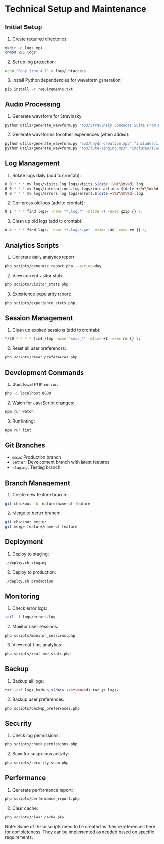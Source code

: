 # Technical Setup and Maintenance

## Initial Setup

1. Create required directories:
```bash
mkdir -p logs mp3
chmod 755 logs
```

2. Set up log protection:
```bash
echo "Deny from all" > logs/.htaccess
```

3. Install Python dependencies for waveform generation:
```bash
pip install -r requirements.txt
```

## Audio Processing

1. Generate waveform for Stravinsky:
```bash
python utils/generate_waveform.py "mp3/Stravinsky Conducts Suite From L' Histoire Du Soldat [ ezmp3.cc ].mp3" "includes/i/waveforms/stravinsky.png"
```

2. Generate waveforms for other experiences (when added):
```bash
python utils/generate_waveform.py "mp3/haydn-creation.mp3" "includes/i/waveforms/haydn.png"
python utils/generate_waveform.py "mp3/lute-singing.mp3" "includes/i/waveforms/singing.png"
```

## Log Management

1. Rotate logs daily (add to crontab):
```bash
0 0 * * * mv logs/visits.log logs/visits.$(date +\%Y\%m\%d).log
0 0 * * * mv logs/interactions.log logs/interactions.$(date +\%Y\%m\%d).log
0 0 * * * mv logs/errors.log logs/errors.$(date +\%Y\%m\%d).log
```

2. Compress old logs (add to crontab):
```bash
0 1 * * * find logs/ -name "*.log.*" -mtime +7 -exec gzip {} \;
```

3. Clean up old logs (add to crontab):
```bash
0 2 * * * find logs/ -name "*.log.*.gz" -mtime +30 -exec rm {} \;
```

## Analytics Scripts

1. Generate daily analytics report:
```bash
php scripts/generate_report.php --period=day
```

2. View current visitor stats:
```bash
php scripts/visitor_stats.php
```

3. Experience popularity report:
```bash
php scripts/experience_stats.php
```

## Session Management

1. Clean up expired sessions (add to crontab):
```bash
*/30 * * * * find /tmp -name "sess_*" -mtime +1 -exec rm {} \;
```

2. Reset all user preferences:
```bash
php scripts/reset_preferences.php
```

## Development Commands

1. Start local PHP server:
```bash
php -S localhost:8000
```

2. Watch for JavaScript changes:
```bash
npm run watch
```

3. Run linting:
```bash
npm run lint
```

## Git Branches

- `main`: Production branch
- `better`: Development branch with latest features
- `staging`: Testing branch

## Branch Management

1. Create new feature branch:
```bash
git checkout -b feature/name-of-feature
```

2. Merge to better branch:
```bash
git checkout better
git merge feature/name-of-feature
```

## Deployment

1. Deploy to staging:
```bash
./deploy.sh staging
```

2. Deploy to production:
```bash
./deploy.sh production
```

## Monitoring

1. Check error logs:
```bash
tail -f logs/errors.log
```

2. Monitor user sessions:
```bash
php scripts/monitor_sessions.php
```

3. View real-time analytics:
```bash
php scripts/realtime_stats.php
```

## Backup

1. Backup all logs:
```bash
tar -czf logs_backup_$(date +\%Y\%m\%d).tar.gz logs/
```

2. Backup user preferences:
```bash
php scripts/backup_preferences.php
```

## Security

1. Check log permissions:
```bash
php scripts/check_permissions.php
```

2. Scan for suspicious activity:
```bash
php scripts/security_scan.php
```

## Performance

1. Generate performance report:
```bash
php scripts/performance_report.php
```

2. Clear cache:
```bash
php scripts/clear_cache.php
```

Note: Some of these scripts need to be created as they're referenced here for completeness. They can be implemented as needed based on specific requirements. 